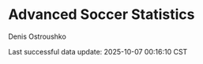 # Advanced Soccer Statistics
Denis Ostroushko

<!-- gfm -->

Last successful data update: 2025-10-07 00:16:10 CST
